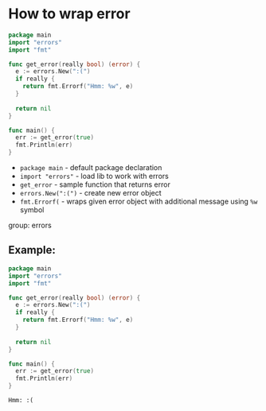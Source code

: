 # How to wrap error

```go
package main
import "errors"
import "fmt"

func get_error(really bool) (error) {
  e := errors.New(":(")
  if really {
    return fmt.Errorf("Hmm: %w", e)
  }
  
  return nil
}

func main() {
  err := get_error(true)
  fmt.Println(err)
}
```

- `package main` - default package declaration
- `import "errors"` - load lib to work with errors
- `get_error` - sample function that returns error
- `errors.New(":(")` - create new error object
- `fmt.Errorf(` - wraps given error object with additional message using `%w` symbol

group: errors

## Example: 
```go
package main
import "errors"
import "fmt"

func get_error(really bool) (error) {
  e := errors.New(":(")
  if really {
    return fmt.Errorf("Hmm: %w", e)
  }
  
  return nil
}

func main() {
  err := get_error(true)
  fmt.Println(err)
}
```
```
Hmm: :(

```

